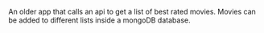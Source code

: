 An older app that calls an api to get a list of best rated movies. Movies can be added to different lists inside a mongoDB database.
